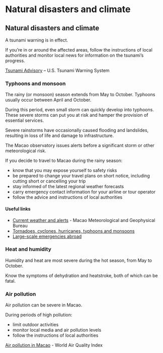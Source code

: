 # Natural disasters and climate

## Natural disasters and climate

A tsunami warning is in effect.

If you’re in or around the affected areas, follow the instructions of local authorities and monitor local news for information on the tsunami’s progress.

[Tsunami Advisory](http://www.tsunami.gov/) – U.S. Tsunami Warning System

### Typhoons and monsoon

The rainy (or monsoon) season extends from May to October. Typhoons usually occur between April and October.

During this period, even small storm can quickly develop into typhoons. These severe storms can put you at risk and hamper the provision of essential services.

Severe rainstorms have occasionally caused flooding and landslides, resulting in loss of life and damage to infrastructure.

The Macao observatory issues alerts before a significant storm or other meteorological risk.

If you decide to travel to Macao during the rainy season:

* know that you may expose yourself to safety risks
* be prepared to change your travel plans on short notice, including cutting short or cancelling your trip
* stay informed of the latest regional weather forecasts
* carry emergency contact information for your airline or tour operator
* follow the advice and instructions of local authorities

#### Useful links

* [Current weather and alerts](https://www.smg.gov.mo/en) - Macao Meteorological and Geophysical Bureau
* [Tornadoes, cyclones, hurricanes, typhoons and monsoons](https://travel.gc.ca/travelling/health-safety/hurricanes-typhoons-cyclones-monsoons)
* [Large-scale emergencies abroad](https://travel.gc.ca/assistance/emergency-info/large-scale-emergencies-abroad)

### Heat and humidity

Humidity and heat are most severe during the hot season, from May to October.

Know the symptoms of dehydration and heatstroke, both of which can be fatal.

### Air pollution

Air pollution can be severe in Macao.

During periods of high pollution:

* limit outdoor activities
* monitor local media and air pollution levels
* follow the instructions of local authorities

[Air pollution in Macao](https://aqicn.org/city/macao/) - World Air Quality Index
